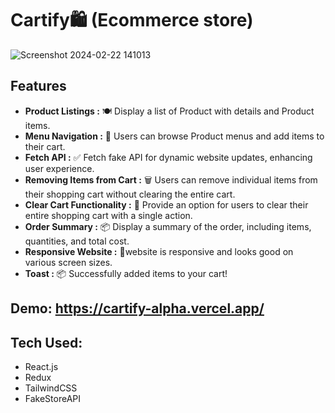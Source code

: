 # Cartify🛍️ (Ecommerce store)
![Screenshot 2024-02-22 141013](https://github.com/Siddheshkr/Cartify/assets/84951276/1e015a8e-9083-4265-ae6f-bc6f9e52b0d0)

## Features

- **Product Listings :** 🍽️ Display a list of Product with details and Product items.
- **Menu Navigation :** 📜 Users can browse Product menus and add items to their cart.
- **Fetch API :** ✅ 
Fetch fake API for dynamic website updates, enhancing user experience.
- **Removing Items from Cart :** 🗑️ Users can remove individual items from their shopping cart without clearing the entire cart.
- **Clear Cart Functionality :** 🛒 Provide an option for users to clear their entire shopping cart with a single action.
- **Order Summary :** 📦 Display a summary of the order, including items, quantities, and total cost.
- **Responsive Website :** 📱website is responsive and looks good on various screen sizes.
- **Toast :** 📦 Successfully added items to your cart!
 
 ## Demo: https://cartify-alpha.vercel.app/
 ## Tech Used: 
 - React.js
 - Redux
 - TailwindCSS
 - FakeStoreAPI
